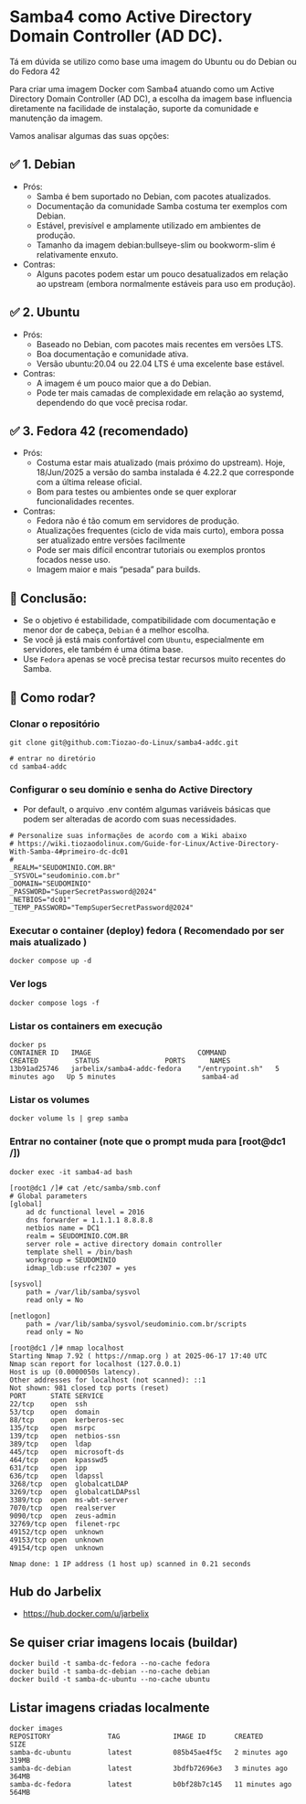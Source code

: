 # Samba4 como Active Directory Domain Controller (AD DC).

Tá em dúvida se utilizo como base uma imagem do Ubuntu ou do Debian ou do Fedora 42

Para criar uma imagem Docker com Samba4 atuando como um Active Directory Domain Controller (AD DC), a escolha da imagem base influencia diretamente na facilidade de instalação, suporte da comunidade e manutenção da imagem.

Vamos analisar algumas das suas opções:

## ✅ 1. Debian
* Prós:
    * Samba é bem suportado no Debian, com pacotes atualizados.
    * Documentação da comunidade Samba costuma ter exemplos com Debian.
    * Estável, previsível e amplamente utilizado em ambientes de produção.
    * Tamanho da imagem debian:bullseye-slim ou bookworm-slim é relativamente enxuto.
* Contras:
    * Alguns pacotes podem estar um pouco desatualizados em relação ao upstream (embora normalmente estáveis para uso em produção).

## ✅ 2. Ubuntu
* Prós:
    * Baseado no Debian, com pacotes mais recentes em versões LTS.
    * Boa documentação e comunidade ativa.
    * Versão ubuntu:20.04 ou 22.04 LTS é uma excelente base estável.
* Contras:
    * A imagem é um pouco maior que a do Debian.
    * Pode ter mais camadas de complexidade em relação ao systemd, dependendo do que você precisa rodar.

## ✅ 3. Fedora 42  (recomendado)
* Prós:
    * Costuma estar mais atualizado (mais próximo do upstream). Hoje, 18/Jun/2025 a versão do samba instalada é 4.22.2 que corresponde com a última release oficial.
    * Bom para testes ou ambientes onde se quer explorar funcionalidades recentes.
* Contras:
    * Fedora não é tão comum em servidores de produção.
    * Atualizações frequentes (ciclo de vida mais curto), embora possa ser atualizado entre versões facilmente
    * Pode ser mais difícil encontrar tutoriais ou exemplos prontos focados nesse uso.
    * Imagem maior e mais “pesada” para builds.

## 🎯 Conclusão:
* Se o objetivo é estabilidade, compatibilidade com documentação e menor dor de cabeça, `Debian` é a melhor escolha.
* Se você já está mais confortável com `Ubuntu`, especialmente em servidores, ele também é uma ótima base.
* Use `Fedora` apenas se você precisa testar recursos muito recentes do Samba.

## 🚀 Como rodar?

### Clonar o repositório
```
git clone git@github.com:Tiozao-do-Linux/samba4-addc.git

# entrar no diretório
cd samba4-addc
```

### Configurar o seu domínio e senha do Active Directory

* Por default, o arquivo .env contém algumas variáveis básicas que podem ser alteradas de acordo com suas necessidades.
```
# Personalize suas informações de acordo com a Wiki abaixo
# https://wiki.tiozaodolinux.com/Guide-for-Linux/Active-Directory-With-Samba-4#primeiro-dc-dc01
#
_REALM="SEUDOMINIO.COM.BR"
_SYSVOL="seudominio.com.br"
_DOMAIN="SEUDOMINIO"
_PASSWORD="SuperSecretPassword@2024"
_NETBIOS="dc01"
_TEMP_PASSWORD="TempSuperSecretPassword@2024"
```

### Executar o container (deploy) fedora ( Recomendado por ser mais atualizado )
```
docker compose up -d
```

### Ver logs
```
docker compose logs -f
```

### Listar os containers em execução
```
docker ps
CONTAINER ID   IMAGE                          COMMAND            CREATED         STATUS                PORTS      NAMES
13b91ad25746   jarbelix/samba4-addc-fedora    "/entrypoint.sh"   5 minutes ago   Up 5 minutes                     samba4-ad
```

### Listar os volumes
```
docker volume ls | grep samba
```

### Entrar no container (note que o prompt muda para [root@dc1 /])
```
docker exec -it samba4-ad bash

[root@dc1 /]# cat /etc/samba/smb.conf
# Global parameters
[global]
	ad dc functional level = 2016
	dns forwarder = 1.1.1.1 8.8.8.8
	netbios name = DC1
	realm = SEUDOMINIO.COM.BR
	server role = active directory domain controller
	template shell = /bin/bash
	workgroup = SEUDOMINIO
	idmap_ldb:use rfc2307 = yes

[sysvol]
	path = /var/lib/samba/sysvol
	read only = No

[netlogon]
	path = /var/lib/samba/sysvol/seudominio.com.br/scripts
	read only = No

[root@dc1 /]# nmap localhost
Starting Nmap 7.92 ( https://nmap.org ) at 2025-06-17 17:40 UTC
Nmap scan report for localhost (127.0.0.1)
Host is up (0.0000050s latency).
Other addresses for localhost (not scanned): ::1
Not shown: 981 closed tcp ports (reset)
PORT      STATE SERVICE
22/tcp    open  ssh
53/tcp    open  domain
88/tcp    open  kerberos-sec
135/tcp   open  msrpc
139/tcp   open  netbios-ssn
389/tcp   open  ldap
445/tcp   open  microsoft-ds
464/tcp   open  kpasswd5
631/tcp   open  ipp
636/tcp   open  ldapssl
3268/tcp  open  globalcatLDAP
3269/tcp  open  globalcatLDAPssl
3389/tcp  open  ms-wbt-server
7070/tcp  open  realserver
9090/tcp  open  zeus-admin
32769/tcp open  filenet-rpc
49152/tcp open  unknown
49153/tcp open  unknown
49154/tcp open  unknown

Nmap done: 1 IP address (1 host up) scanned in 0.21 seconds
```

## Hub do Jarbelix
* https://hub.docker.com/u/jarbelix

## Se quiser criar imagens locais (buildar)
```
docker build -t samba-dc-fedora --no-cache fedora
docker build -t samba-dc-debian --no-cache debian
docker build -t samba-dc-ubuntu --no-cache ubuntu
```

## Listar imagens criadas localmente
```
docker images
REPOSITORY              TAG             IMAGE ID       CREATED          SIZE
samba-dc-ubuntu         latest          085b45ae4f5c   2 minutes ago    319MB
samba-dc-debian         latest          3bdfb72696e3   3 minutes ago    364MB
samba-dc-fedora         latest          b0bf28b7c145   11 minutes ago   564MB
```